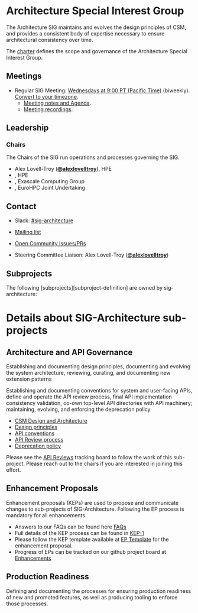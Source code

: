 # Architecture Special Interest Group

The Architecture SIG maintains and evolves the design principles of CSM, and provides a consistent body of expertise necessary to ensure architectural consistency over time.

The [charter](charter.md) defines the scope and governance of the Architecture Special Interest Group.

## Meetings

* Regular SIG Meeting: [Wednesdays at 9:00 PT (Pacific Time)]() (biweekly). [Convert to your timezone](http://www.thetimezoneconverter.com/?t=09:00&tz=PT%20%28Pacific%20Time%29).
  * [Meeting notes and Agenda]().
  * [Meeting recordings]().


## Leadership

### Chairs
The Chairs of the SIG run operations and processes governing the SIG.

* Alex Lovell-Troy (**[@alexlovelltroy](https://github.com/alexlovelltroy)**), HPE
* , HPE
* , Exascale Computing Group
* , EuroHPC Joint Undertaking

## Contact
- Slack: [#sig-architecture](https://cray-shasta.slack.com/messages/sig-csm-architecture)
- [Mailing list](https://)
- [Open Community Issues/PRs](https://github.com/cray-hpe/community/labels/sig%2Farchitecture)

- Steering Committee Liaison: Alex Lovell-Troy (**[@alexlovelltroy](https://github.com/alexlovelltroy)**)

## Subprojects

The following [subprojects][subproject-definition] are owned by sig-architecture:

# Details about SIG-Architecture sub-projects

## Architecture and API Governance

Establishing and documenting design principles, documenting and evolving the system architecture, reviewing, curating, and documenting new extension patterns

Establishing and documenting conventions for system and user-facing APIs, define and operate the APl review process, final API implementation consistency validation, co-own top-level API directories with API machinery; maintaining, evolving, and enforcing the deprecation policy

* [CSM Design and Architecture](https://github.com/cray-hpe/community/blob/master/contributors/design-proposals/architecture/architecture.md)
* [Design principles](https://github.com/cray-hpe/community/blob/master/contributors/design-proposals/architecture/principles.md)
* [API conventions](/contributors/devel/sig-architecture/api-conventions.md)
* [API Review process](https://github.com/cray-hpe/community/blob/master/sig-architecture/api-review-process.md)
* [Deprecation policy]()

Please see the [API Reviews]() tracking board to follow the work of this sub-project. Please reach out to the chairs if you are interested in joining this effort.

## Enhancement Proposals

Enhancement proposals (KEPs) are used to propose and communicate changes to sub-projects of SIG-Architecture. Following the EP process is mandatory for all enhancements.

* Answers to our FAQs can be found here [FAQs](https://github.com/cray-hpe/enhancements/tree/master/keps#faqs) 
* Full details of the KEP process can be found in [KEP-1](https://github.com/cray-hpe/enhancements/blob/master/keps/0001-enhancement-proposal-process.md)
* Please follow the KEP template available at [EP Template](https://github.com/cray-hpe/enhancements/blob/master/keps/NNNN-ep-template/README.md) for the enhancement proposal.
* Progress of EPs can be tracked on our github project board at [Enhancements](https://github.com/cray-hpe/enhancements/projects/4)

## Production Readiness

Defining and documenting the processes for ensuring production readiness of new and
promoted features, as well as producing tooling to enforce those processes.
